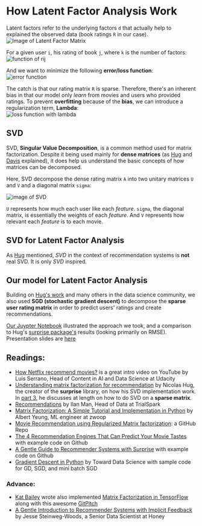 # How Latent Factor Analysis Work

Latent factors refer to the underlying factors `d` that actually help to explained the observed data (book ratings `R` in our case).  
![Image of Latent Factor Matrix](https://static1.squarespace.com/static/51af568be4b0b9ab836e2474/t/590c6b44d1758ebf2c442418/1493986118765/)

For a given user `i`, his rating of book `j`, where `k` is the number of factors:  
![function of rij](https://static1.squarespace.com/static/51af568be4b0b9ab836e2474/t/590f79b086e6c025ede556e5/1494186471184/Screen+Shot+2017-05-07+at+2.18.33+PM.png)

And we want to minimize the following **error/loss function**:  
![error function](https://static1.squarespace.com/static/51af568be4b0b9ab836e2474/t/590f6913ebbd1a0ad37541b3/1494182166078/Screen+Shot+2017-05-07+at+2.28.17+PM.png)

The catch is that our rating matrix `R` is sparse. Therefore, there's an inherent bias in that our model only *learn* from movies and users who provided ratings. To prevent **overfitting** because of the **bias**, we can introduce a regularization term, **Lambda**:  
![loss function with lambda](https://static1.squarespace.com/static/51af568be4b0b9ab836e2474/t/590f6921f5e23141033c2260/1494186587114/)

## SVD
SVD, **Singular Value Decomposition**, is a common method used for matrix factorization. Despite it being used mainly for **dense matrices** (as [Hug][url_hug_p3] and [Davis](https://www.eecs.umich.edu/eecs/etc/events/showevent.cgi?1857) explained), it does help us understand the basic concepts of how matrices can be decomposed.

Here, SVD decompose the dense rating matrix `A` into two unitary matrices `U` and `V` and a diagonal matrix `sigma`:  

![image of SVD](https://cdn-images-1.medium.com/max/800/1*W4MnB2hyvgqedLmwJLrpqw.png)

`U` represents how much each user like each *feature*. `sigma`, the diagonal matrix, is essentially the weights of each *feature*. And `V` represents how relevant each *feature* is to each movie.

## SVD for Latent Factor Analysis
As [Hug][url_hug_p4] mentioned, *SVD* in the context of recommendation systems is **not** real SVD. It is only *SVD* inspired.

## Our model for Latent Factor Analysis
Building on [Hug's work][url_hug_p4] and many others in the data science community, we also used **SGD (stochastic gradient descent)** to decompose the **sparse user rating matrix** in order to predict users' ratings and create recommendations.

[Our Juypter Notebook]() illustrated the approach we took, and a comparison to Hug's [surprise package's][url_surprise] results (looking primarily on RMSE). Presentation slides are [here](https://gitpitch.com/ohjho/recommendation_system/master?p=latent_factor_analysis)

## Readings:
* [How Netflix recommend movies?](https://www.youtube.com/watch?v=ZspR5PZemcs&t=186s) is a great intro video on YouTube by Luis Serrano, Head of Content in AI and Data Science at Udacity
* [Understanding matrix factorization for recommendation](http://nicolas-hug.com/blog/matrix_facto_1) by Nicolas Hug, the creator of the **surprise** library, on how his SVD implementation work. In [part 3][url_hug_p3], he discusses at length on how to do SVD on a **sparse matrix**.
* [Recommendations](http://www.ilanman.io/blog/2017/5/7/recommendations) by Ilan Man, Head of Data at TrialSpark
* [Matrix Factorization: A Simple Tutorial and Implementation in Python](http://www.albertauyeung.com/post/python-matrix-factorization/) by Albert Yeung, ML engineer at zwoop
* [Movie Recommendation using Regularized Matrix factorization](https://github.com/metpallyv/MovieRecommendation): a GitHub Repo
* [The 4 Recommendation Engines That Can Predict Your Movie Tastes](https://medium.com/@james_aka_yale/the-4-recommendation-engines-that-can-predict-your-movie-tastes-bbec857b8223) with example code on Github
* [A Gentle Guide to Recommender Systems with Surprise](https://kerpanic.wordpress.com/2018/03/26/a-gentle-guide-to-recommender-systems-with-surprise/) with example code on Github
* [Gradient Descent in Python](https://towardsdatascience.com/gradient-descent-in-python-a0d07285742f) by Toward Data Science with sample code for GD, SGD, and mini batch SGD

### Advance:
* [Kat Bailey](http://katbailey.github.io/about/) wrote also implemented [Matrix Factorization in TensorFlow](https://github.com/katbailey/factorizer) along with this awesome [GitPitch](http://katbailey.github.io/mf/#/title)
* [A Gentle Introduction to Recommender Systems with Implicit Feedback](https://jessesw.com/Rec-System/) by Jesse Steinweg-Woods, a Senior Data Scientist at Honey

[url_hug_p3]: http://nicolas-hug.com/blog/matrix_facto_3
[url_hug_p4]: http://nicolas-hug.com/blog/matrix_facto_4
[url_surprise]: http://surpriselib.com/
